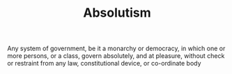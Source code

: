 ---
title: Absolutism
letter: A
permalink: "/definitions/bld-absolutism.html"
body: Any system of government, be it a monarchy or democracy, in which one or more
  persons, or a class, govern absolutely, and at pleasure, without check or restraint
  from any law, constitutional device, or co-ordinate body
published_at: '2018-07-07'
source: Black's Law Dictionary 2nd Ed (1910)
layout: post
---